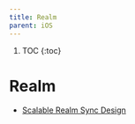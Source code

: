 ```yaml
---
title: Realm
parent: iOS
---
```


1. TOC
{:toc}
# Realm

- [Scalable Realm Sync Design](https://youtu.be/IhT3MyF_Yfw)
